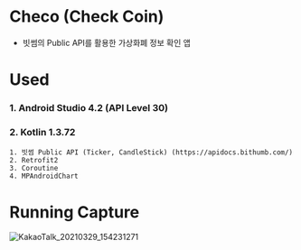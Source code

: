 # Checo (Check Coin)
  - 빗썸의 Public API를 활용한 가상화폐 정보 확인 앱
  
# Used
  ### 1. Android Studio 4.2 (API Level 30)
  ### 2. Kotlin 1.3.72
    1. 빗썸 Public API (Ticker, CandleStick) (https://apidocs.bithumb.com/)
    2. Retrofit2
    3. Coroutine
    4. MPAndroidChart
    
# Running Capture
![KakaoTalk_20210329_154231271](https://user-images.githubusercontent.com/65227900/112796920-9f353500-90a5-11eb-82c3-0f8d851de294.png)
